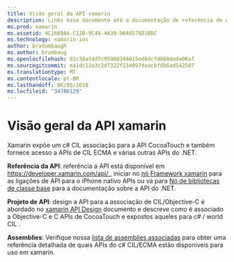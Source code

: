 ```yaml
---
title: Visão geral da API xamarin
description: Links esse documento até a documentação de referência de API do Xamarin, um guia que descreve o design de API de xamarin e uma lista de assemblies que estão disponíveis para uso no desenvolvimento do Xamarin.
ms.prod: xamarin
ms.assetid: 4C1669A4-C12B-9C49-4A39-9046576D10DC
ms.technology: xamarin-ios
author: bradumbaugh
ms.author: brumbaug
ms.openlocfilehash: 81c30af4d7c95960344015ed6dcfd868deda06af
ms.sourcegitcommit: ea1dc12a3c2d7322f234997daacbfdb6ad542507
ms.translationtype: MT
ms.contentlocale: pt-BR
ms.lasthandoff: 06/05/2018
ms.locfileid: "34786129"
---
```

# <a name="xamarinios-api-overview"></a>Visão geral da API xamarin

Xamarin expõe um c# CIL associação para a API CocoaTouch e também fornece acesso a APIs de CIL ECMA e várias outras APIs do .NET.

 **Referência da API**: referência a API está disponível em [ https://developer.xamarin.com/api/ ](https://developer.xamarin.com/api/), iniciar no [nó Framework xamarin](https://developer.xamarin.com/api/root/ios-unified/) para as ligações de API para o iPhone nativo APIs ou vá para [ Nó de bibliotecas de classe base](https://developer.xamarin.com/api/root/classlib/) para a documentação sobre a API do .NET.

 **Projeto de API**: design a API para a associação de CIL/Objective-C é abordado no [xamarin API Design](~/ios/internals/api-design/index.md) documento e descreve como é associado a Objective-C e C APIs de CocoaTouch e expostos aqueles para c# / world CIL .

 **Assemblies**: Verifique nossa [lista de assemblies associadas](~/cross-platform/internals/available-assemblies.md) para obter uma referência detalhada de quais APIs do c# CIL/ECMA estão disponíveis para uso em xamarin.
